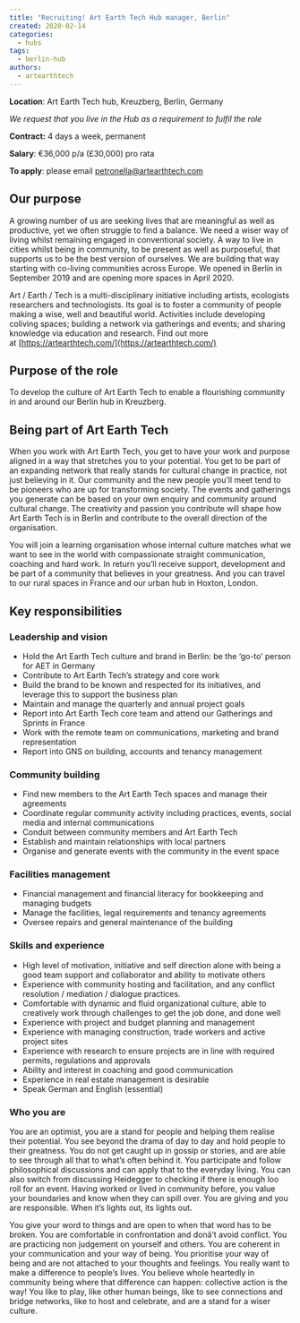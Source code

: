 ```yaml
---
title: "Recruiting! Art Earth Tech Hub manager, Berlin"
created: 2020-02-14
categories: 
  - hubs
tags: 
  - berlin-hub
authors: 
  - artearthtech
---
```


**Location**: Art Earth Tech hub, Kreuzberg, Berlin, Germany

_We request that you live in the Hub as a requirement to fulfil the role_

**Contract:** 4 days a week, permanent

**Salary**: €36,000 p/a (£30,000) pro rata

**To apply**: please email [petronella@artearthtech.com](mailto:petronella@artearthtech.com)

## Our purpose

A growing number of us are seeking lives that are meaningful as well as productive, yet we often struggle to find a balance. We need a wiser way of living whilst remaining engaged in conventional society. A way to live in cities whilst being in community, to be present as well as purposeful, that supports us to be the best version of ourselves. We are building that way starting with co-living communities across Europe. We opened in Berlin in September 2019 and are opening more spaces in April 2020.

Art / Earth / Tech is a multi-disciplinary initiative including artists, ecologists researchers and technologists. Its goal is to foster a community of people making a wise, well and beautiful world. Activities include developing coliving spaces; building a network via gatherings and events; and sharing knowledge via education and research. Find out more at [https://artearthtech.com/](https://artearthtech.com/)

## Purpose of the role

To develop the culture of Art Earth Tech to enable a flourishing community in and around our Berlin hub in Kreuzberg.

## Being part of Art Earth Tech

When you work with Art Earth Tech, you get to have your work and purpose aligned in a way that stretches you to your potential. You get to be part of an expanding network that really stands for cultural change in practice, not just believing in it. Our community and the new people you’ll meet tend to be pioneers who are up for transforming society. The events and gatherings you generate can be based on your own enquiry and community around cultural change. The creativity and passion you contribute will shape how Art Earth Tech is in Berlin and contribute to the overall direction of the organisation.

You will join a learning organisation whose internal culture matches what we want to see in the world with compassionate straight communication, coaching and hard work. In return you’ll receive support, development and be part of a community that believes in your greatness. And you can travel to our rural spaces in France and our urban hub in Hoxton, London.

## Key responsibilities

### **Leadership and vision**

- Hold the Art Earth Tech culture and brand in Berlin: be the ‘go-to’ person for AET in Germany
- Contribute to Art Earth Tech’s strategy and core work
- Build the brand to be known and respected for its initiatives, and leverage this to support the business plan
- Maintain and manage the quarterly and annual project goals
- Report into Art Earth Tech core team and attend our Gatherings and Sprints in France
- Work with the remote team on communications, marketing and brand representation
- Report into GNS on building, accounts and tenancy management

### **Community building**

- Find new members to the Art Earth Tech spaces and manage their agreements
- Coordinate regular community activity including practices, events, social media and internal communications
- Conduit between community members and Art Earth Tech
- Establish and maintain relationships with local partners
- Organise and generate events with the community in the event space

### **Facilities management**

- Financial management and financial literacy for bookkeeping and managing budgets
- Manage the facilities, legal requirements and tenancy agreements
- Oversee repairs and general maintenance of the building

### **Skills and experience**

- High level of motivation, initiative and self direction alone with being a good team support and collaborator and ability to motivate others
- Experience with community hosting and facilitation, and any conflict resolution / mediation / dialogue practices.
- Comfortable with dynamic and fluid organizational culture, able to creatively work through challenges to get the job done, and done well
- Experience with project and budget planning and management
- Experience with managing construction, trade workers and active project sites
- Experience with research to ensure projects are in line with required permits, regulations and approvals
- Ability and interest in coaching and good communication
- Experience in real estate management is desirable
- Speak German and English (essential)

### Who you are

You are an optimist, you are a stand for people and helping them realise their potential. You see beyond the drama of day to day and hold people to their greatness. You do not get caught up in gossip or stories, and are able to see through all that to what’s often behind it. You participate and follow philosophical discussions and can apply that to the everyday living. You can also switch from discussing Heidegger to checking if there is enough loo roll for an event. Having worked or lived in community before, you value your boundaries and know when they can spill over. You are giving and you are responsible. When it’s lights out, its lights out.

You give your word to things and are open to when that word has to be broken. You are comfortable in confrontation and donâ’t avoid conflict. You are practicing non judgement on yourself and others. You are coherent in your communication and your way of being. You prioritise your way of being and are not attached to your thoughts and feelings. You really want to make a difference to people’s lives. You believe whole heartedly in community being where that difference can happen: collective action is the way! You like to play, like other human beings, like to see connections and bridge networks, like to host and celebrate, and are a stand for a wiser culture.
